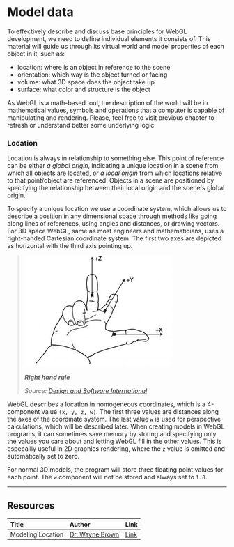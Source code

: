 # Model data

To effectively describe and discuss base principles for WebGL development, we need to define individual elements it consists of. This material will guide us through its virtual world and model properties of each object in it, such as:

  - location: where is an object in reference to the scene
  - orientation: which way is the object turned or facing
  - volume: what 3D space does the object take up
  - surface: what color and structure is the object

As WebGL is a math-based tool, the description of the world will be in mathematical values, symbols and operations that a computer is capable of manipulating and rendering. Please, feel free to visit previous chapter to refresh or understand better some underlying logic.

### Location

Location is always in relationship to something else. This point of reference can be either *a global origin*, indicating a unique locatiion in a scene from which all objects are located, or *a local origin* from which locations relative to that point/object are referenced. Objects in a scene are positioned by specifying the relationship between their local origin and the scene's global origin.

To specify a unique location we use a coordinate system, which allows us to describe a position in any dimensional space through methods like going along lines of references, using angles and distances, or drawing vectors. For 3D space WebGL, same as most engineers and mathematicians, uses a right-handed Cartesian coordinate system. The first two axes are depicted as horizontal with the third axis pointing up.

> ![Right hand rule](assets/right-hand-rule.png)
>
> ***Right hand rule***
>
> *Source: [Design and Software International ](https://dsi-mfg.com/right-hand-rule/)*

WebGL describes a location in homogeneous coordinates, which is a 4-component value `(x, y, z, w)`. The first three values are distances along the axes of the coordinate system. The last value `w` is used for perspective calculations, which will be described later. When creating models in WebGL programs, it can sometimes save memory by storing and specifying only the values you care about and letting WebGL fill in the other values. This is especailly useful in 2D graphics rendering, where the `z` value is omitted and automatically set to zero.

For normal 3D models, the program will store three floating point values for each point. The `w` component will not be stored and always set to `1.0`. 

---

## Resources
| Title | Author | Link |
| :---   | :---  | :---  |
| Modeling Location | [Dr. Wayne Brown][A006] | [Link][L006] |


<!-- Resource links -->
[L006]: http://learnwebgl.brown37.net/model_data/model_points.html (Modeling Location)
[A006]: http://learnwebgl.brown37.net/acknowledgements/author.html (Dr. Wayne Brown)